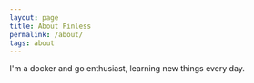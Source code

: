 ```yaml
---
layout: page
title: About Finless
permalink: /about/
tags: about
---
```


I'm a docker and go enthusiast, learning new things every day.
